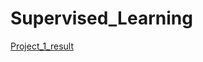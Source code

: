# Supervised_Learning

[Project_1_result](https://docs.google.com/spreadsheets/d/1IJnij1ljhtxVJ8LgOcCTribnwRdmyVmIuJhfi5VxCwQ/edit?usp=docslist_api)
